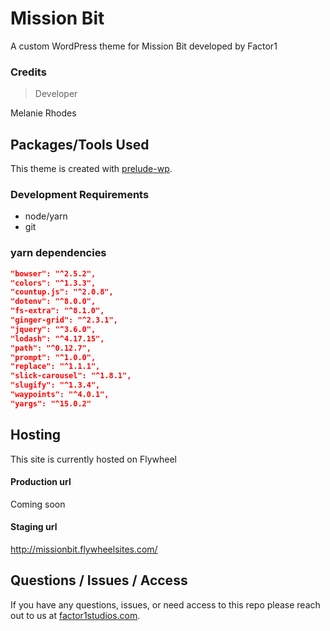 # Mission Bit
A custom WordPress theme for Mission Bit developed by Factor1

### Credits
> Developer

Melanie Rhodes

## Packages/Tools Used
This theme is created with [prelude-wp](https://github.com/prelude-wp).

### Development Requirements
- node/yarn
- git

### yarn dependencies
```json
"bowser": "^2.5.2",
"colors": "^1.3.3",
"countup.js": "^2.0.8",
"dotenv": "^8.0.0",
"fs-extra": "^8.1.0",
"ginger-grid": "^2.3.1",
"jquery": "^3.6.0",
"lodash": "^4.17.15",
"path": "^0.12.7",
"prompt": "^1.0.0",
"replace": "^1.1.1",
"slick-carousel": "^1.8.1",
"slugify": "^1.3.4",
"waypoints": "^4.0.1",
"yargs": "^15.0.2"
```

## Hosting
This site is currently hosted on Flywheel

#### Production url
Coming soon

#### Staging url
http://missionbit.flywheelsites.com/

## Questions / Issues / Access
If you have any questions, issues, or need access to this repo please reach out to
us at [factor1studios.com](http://factor1studios.com).